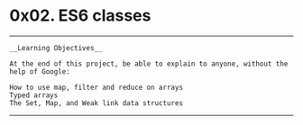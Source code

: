 # 0x02. ES6 classes
***

    __Learning Objectives__

    At the end of this project, be able to explain to anyone, without the help of Google:

    How to use map, filter and reduce on arrays
    Typed arrays
    The Set, Map, and Weak link data structures

***

